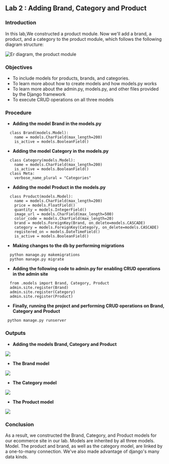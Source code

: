 
## Lab 2 : Adding Brand, Category and Product




### Introduction

In this lab,We constructed a product module. Now we'll add a brand, a product, and a category to the product module, which follows the following diagram structure:

![Er diagram, the product module](https://scontent.fktm3-1.fna.fbcdn.net/v/t1.15752-9/285961942_572298934250985_7888553134652948235_n.png?stp=dst-png_p206x206&_nc_cat=100&ccb=1-7&_nc_sid=aee45a&_nc_ohc=WgUp0p4hx6YAX-QSRz2&_nc_ad=z-m&_nc_cid=0&_nc_ht=scontent.fktm3-1.fna&oh=03_AVLyTKVY33L0u29xZ_T-YqtBcWzNU-SRxmvPC2cFeNu6Eg&oe=62C3A3AB)
### Objectives

- To include models for products, brands, and categories.
- To learn more about how to create models and how models.py works 
 - To learn more about the admin.py, models.py, and other files provided by the Django framework 
 - To execute CRUD operations on all three models

### Procedure

- **Adding the model Brand in the models.py**

```
  class Brand(models.Model):
    name = models.CharField(max_length=200)
    is_active = models.BooleanField()
```
- **Adding the model Category in the models.py**

```
  class Category(models.Model):
    name = models.CharField(max_length=200)
    is_active = models.BooleanField()
  class Meta:
    verbose_name_plural = "Categories"
```
- **Adding the model Product in the models.py**

```
  class Product(models.Model):
    name = models.CharField(max_length=200)
    price = models.FloatField()
    quantity = models.IntegerField()
    image_url = models.CharField(max_length=500)
    color_code = models.CharField(max_length=20)
    brand = models.ForeignKey(Brand, on_delete=models.CASCADE)
    category = models.ForeignKey(Category, on_delete=models.CASCADE)
    registered_on = models.DateTimeField()
    is_active = models.BooleanField()
```
- **Making changes to the db by performing migrations**

```
  python manage.py makemigrations
  python manage.py migrate
```
- **Adding the following code to admin.py for enabling CRUD operations in the admin site**

```
  from .models import Brand, Category, Product
  admin.site.register(Brand)
  admin.site.register(Category)
  admin.site.register(Product)
```

- **Finally, running the project and performing CRUD operations on Brand, Category and Product**

```
 python manage.py runserver
```

### Outputs

- **Adding the models Brand, Category and Product**

![](https://scontent.fktm3-1.fna.fbcdn.net/v/t1.15752-9/286075453_4900252943436290_8366396888011893027_n.png?stp=dst-png_p206x206&_nc_cat=106&ccb=1-7&_nc_sid=aee45a&_nc_ohc=YzcpAK9lOeMAX-FsWCi&_nc_oc=AQk8JOVqp7I87z8DM5zPr7OkvV7v3S-rgzfLXfXSAPUZUyHG4ImTsa_Ijpha9RleNatuBtizuIVb6LwOGAlr8Jat&_nc_ad=z-m&_nc_cid=0&_nc_ht=scontent.fktm3-1.fna&oh=03_AVIo6oZ5BgmqokYUopQSpheJCJLajmeuhA5Qcy2q336WFQ&oe=62C2FCB2)

- **The Brand model**

![](https://scontent.fktm3-1.fna.fbcdn.net/v/t1.15752-9/285062099_546984270264834_7721264771442810466_n.png?stp=dst-png_s526x296&_nc_cat=108&ccb=1-7&_nc_sid=aee45a&_nc_ohc=tUxskWp9QuMAX8Egp2C&_nc_ad=z-m&_nc_cid=0&_nc_ht=scontent.fktm3-1.fna&oh=03_AVKrmQXcVwbW5rXQnuOpFV2tyD83QMaZvRwS_97Qz74LcQ&oe=62C230E2)


- **The Category model**

![](https://scontent.fktm3-1.fna.fbcdn.net/v/t1.15752-9/285243843_709451920307452_5056620266487673530_n.png?stp=dst-png_p206x206&_nc_cat=105&ccb=1-7&_nc_sid=aee45a&_nc_ohc=git5HdanUrYAX8bUM3q&_nc_ad=z-m&_nc_cid=0&_nc_ht=scontent.fktm3-1.fna&oh=03_AVJPzCYB5sK_4EXkIilhCE4KUM3zoJLbKmTkDUl7QBg6qA&oe=62C3B870)


- **The Product model**

![](https://scontent.fktm3-1.fna.fbcdn.net/v/t1.15752-9/285768640_1220040992075177_4758745311887278860_n.png?stp=dst-png_p206x206&_nc_cat=104&ccb=1-7&_nc_sid=aee45a&_nc_ohc=bxknTjEw6rkAX9Qwmwo&_nc_ad=z-m&_nc_cid=0&_nc_ht=scontent.fktm3-1.fna&oh=03_AVLjga9wKyLGWC8d91IfgsfRLZmTmiClYzRZkVHafYMrrg&oe=62C25E5C)


### Conclusion
As a result, we constructed the Brand, Category, and Product models for our ecommerce site in our lab. Models are inherited by all three models. Model. The product and brand, as well as the category model, are linked by a one-to-many connection. We've also made advantage of django's many data kinds.